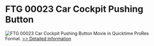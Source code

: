 # FTG 00023 Car Cockpit Pushing Button
![FTG 00023 Car Cockpit Pushing Button](https://mycommerce.akamaized.net/api/pimages/P300617864/BIG/300617864.JPG)
Movie in Quicktime ProRes Format.
[>> Detailed information](https://secure.shareit.com/shareit/product.html?productid=300617864&affiliateid=200057808)